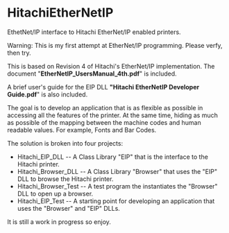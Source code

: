 # HitachiEtherNetIP
EthetNet/IP interface to Hitachi EtherNet/IP enabled printers.

Warning:  This is my first attempt at EtherNet/IP programming.  Please verfy, then try.

This is based on Revision 4 of Hitachi's EtherNet/IP implementation.  The document "<b>EtherNetIP_UsersManual_4th.pdf</b>" is included.

A brief user's guide for the EIP DLL <b>"Hitachi EtherNetIP Developer Guide.pdf</b>" is also included.

The goal is to develop an application that is as flexible as possible in accessing all the features of the printer.  At the same time,  hiding as much as possible of the mapping between the machine codes and human readable values.  For example, Fonts and Bar Codes.

The solution is broken into four projects:
<ul>
  <li>Hitachi_EIP_DLL -- A Class Library "EIP" that is the interface to the Hitachi printer.</li>
  <li>Hitachi_Browser_DLL -- A Class Library "Browser" that uses the "EIP" DLL to browse the Hitachi printer.</li>
  <li>Hitachi_Browser_Test -- A test program the instantiates the "Browser" DLL to open up a browser.</li>
  <li>Hitachi_EIP_Test -- A starting point for developing an application that uses the "Browser" and "EIP" DLLs.</li>
</ul>

It is still a work in progress so enjoy.
